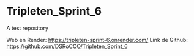 # Tripleten_Sprint_6
A test repository

Web en Render: https://tripleten-sprint-6.onrender.com/
Link de Github: https://github.com/DSRoCCO/Tripleten_Sprint_6
